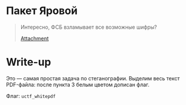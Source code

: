 # Пакет Яровой

> Интересно, ФСБ взламывает все возможные шифры?
>
> [Attachment](file.pdf)

# Write-up

Это — самая простая задача по стеганографии. Выделим весь текст PDF-файла: после пункта 3 белым цветом дописан флаг.

Флаг: `uctf_whitepdf`
